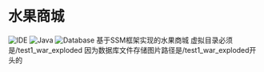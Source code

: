 # 水果商城
![IDE](https://img.shields.io/badge/IDE-IntelliJ%20IDEA-brightgreen.svg) ![Java](https://img.shields.io/badge/Java-1.8-blue.svg) ![Database](https://img.shields.io/badge/Database-MySQL-lightgrey.svg) 
基于SSM框架实现的水果商城
虚拟目录必须是/test1_war_exploded
因为数据库文件存储图片路径是/test1_war_exploded开头的
